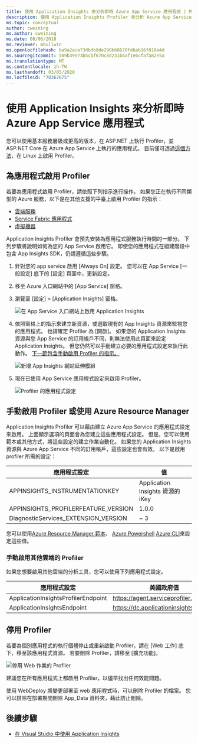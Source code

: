 ```yaml
---
title: 使用 Application Insights 來分析即時 Azure App Service 應用程式 | Microsoft Docs
description: 使用 Application Insights Profiler 來分析 Azure App Service 上的即時應用程式。
ms.topic: conceptual
author: cweining
ms.author: cweining
ms.date: 08/06/2018
ms.reviewer: mbullwin
ms.openlocfilehash: ba9a2aca73dbdb8de298b68670fd6ab16f810a4d
ms.sourcegitcommit: 509b39e73b5cbf670c8d231b4af1e6cfafa82e5a
ms.translationtype: MT
ms.contentlocale: zh-TW
ms.lasthandoff: 03/05/2020
ms.locfileid: "78367675"
---
```

# <a name="profile-live-azure-app-service-apps-with-application-insights"></a>使用 Application Insights 來分析即時 Azure App Service 應用程式

您可以使用基本服務層級或更高的版本，在 ASP.NET 上執行 Profiler，並 ASP.NET Core 在 Azure App Service 上執行的應用程式。 目前僅可透過[這個方法](profiler-aspnetcore-linux.md)，在 Linux 上啟用 Profiler。

## <a id="installation"></a> 為應用程式啟用 Profiler
若要為應用程式啟用 Profiler，請依照下列指示進行操作。 如果您正在執行不同類型的 Azure 服務，以下是在其他支援的平臺上啟用 Profiler 的指示：
* [雲端服務](../../azure-monitor/app/profiler-cloudservice.md?toc=/azure/azure-monitor/toc.json)
* [Service Fabric 應用程式](../../azure-monitor/app/profiler-servicefabric.md?toc=/azure/azure-monitor/toc.json)
* [虛擬機器](../../azure-monitor/app/profiler-vm.md?toc=/azure/azure-monitor/toc.json)

Application Insights Profiler 會預先安裝為應用程式服務執行時間的一部分。 下列步驟將說明如何為您的 App Service 啟用它。 即使您的應用程式在組建階段中包含 App Insights SDK，仍請遵循這些步驟。

1. 針對您的 app service 啟用 [Always On] 設定。 您可以在 App Service [一般設定] 底下的 [設定] 頁面中，更新設定。
1. 移至 Azure 入口網站中的 [App Service] 窗格。
1. 瀏覽至 [設定] > [Application Insights] 窗格。

   ![在 App Service 入口網站上啟用 Application Insights](./media/profiler/AppInsights-AppServices.png)

1. 依照窗格上的指示來建立新資源，或選取現有的 App Insights 資源來監視您的應用程式。 也請確定 Profiler 為 [開啟]。 如果您的 Application Insights 資源與您 App Service 的訂用帳戶不同，則無法使用此頁面來設定 Application Insights。 但您仍然可以手動建立必要的應用程式設定來執行此動作。 [下一節包含手動啟用 Profiler 的指示。](#enable-profiler-manually-or-with-azure-resource-manager) 

   ![新增 App Insights 網站延伸模組][Enablement UI]

1. 現在已使用 App Service 應用程式設定來啟用 Profiler。

    ![Profiler 的應用程式設定][profiler-app-setting]

## <a name="enable-profiler-manually-or-with-azure-resource-manager"></a>手動啟用 Profiler 或使用 Azure Resource Manager
Application Insights Profiler 可以藉由建立 Azure App Service 的應用程式設定來啟用。 上面顯示選項的頁面會為您建立這些應用程式設定。 但是，您可以使用範本或其他方式，將這些設定的建立作業自動化。 如果您的 Application Insights 資源與 Azure App Service 不同的訂用帳戶，這些設定也會有效。
以下是啟用 profiler 所需的設定：

|應用程式設定    | 值    |
|---------------|----------|
|APPINSIGHTS_INSTRUMENTATIONKEY         | Application Insights 資源的 iKey    |
|APPINSIGHTS_PROFILERFEATURE_VERSION | 1.0.0 |
|DiagnosticServices_EXTENSION_VERSION | ~ 3 |


您可以使用[Azure Resource Manager 範本](../../azure-monitor/app/azure-web-apps.md#app-service-application-settings-with-azure-resource-manager)、 [Azure Powershell](https://docs.microsoft.com/powershell/module/az.websites/set-azwebapp) [Azure CLI](https://docs.microsoft.com/cli/azure/webapp/config/appsettings?view=azure-cli-latest)來設定這些值。

### <a name="enabling-profiler-for-other-clouds-manually"></a>手動啟用其他雲端的 Profiler

如果您想要啟用其他雲端的分析工具，您可以使用下列應用程式設定。

|應用程式設定    | 美國政府值| 中國雲端 |   
|---------------|---------------------|-------------|
|ApplicationInsightsProfilerEndpoint         | https://agent.serviceprofiler.azure.us    | https://profiler.applicationinsights.azure.cn |
|ApplicationInsightsEndpoint | https://dc.applicationinsights.us | https://dc.applicationinsights.azure.cn |

## <a name="disable-profiler"></a>停用 Profiler

若要為個別應用程式的執行個體停止或重新啟動 Profiler，請在 [Web 工作] 底下，移至該應用程式資源。 若要刪除 Profiler，請移至 [擴充功能]。

![停用 Web 作業的 Profiler][disable-profiler-webjob]

建議您在所有應用程式上都啟用 Profiler，以儘早找出任何效能問題。

使用 WebDeploy 將變更部署至 web 應用程式時，可以刪除 Profiler 的檔案。 您可以排除在部署期間刪除 App_Data 資料夾，藉此防止刪除。 


## <a name="next-steps"></a>後續步驟

* [在 Visual Studio 中使用 Application Insights](https://docs.microsoft.com/azure/application-insights/app-insights-visual-studio)

[Enablement UI]: ./media/profiler/Enablement_UI.png
[profiler-app-setting]:./media/profiler/profiler-app-setting.png
[disable-profiler-webjob]: ./media/profiler/disable-profiler-webjob.png
